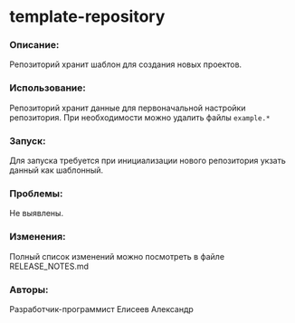 # template-repository

### Описание:
Репозиторий хранит шаблон для создания новых проектов.

### Использование:
Репозиторий хранит данные для первоначальной настройки репозитория. При необходимости можно удалить файлы `example.*`

### Запуск:
Для запуска требуется при инициализации нового репозитория укзать данный как шаблонный.

### Проблемы:
Не выявлены.

### Изменения:
Полный список изменений можно посмотреть в файле RELEASE_NOTES.md

### Авторы:
Разработчик-программист Елисеев Александр
